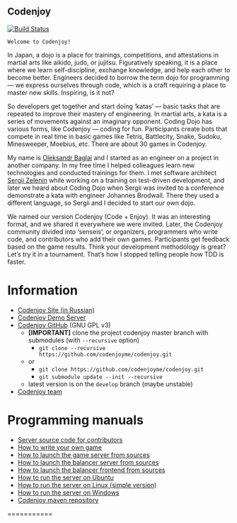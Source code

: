 Codenjoy
-----------
[![Build Status](https://travis-ci.org/codenjoyme/codenjoy.svg?branch=master)](https://travis-ci.org/codenjoyme/codenjoy)

    Welcome to Codenjoy!

In Japan, a dojo is a place for trainings, competitions, and attestations in martial arts like aikido, judo, or jujitsu. Figuratively speaking, it is a place where we learn self-discipline, exchange knowledge, and help each other to become better. Engineers decided to borrow the term dojo for programming — we express ourselves through code, which is a craft requiring a place to master new skills. Inspiring, is it not?

So developers get together and start doing ‘katas’ — basic tasks that are repeated to improve their mastery of engineering. In martial arts, a kata is a series of movements against an imaginary opponent. Coding Dojo has various forms, like Codenjoy — coding for fun. Participants create bots that compete in real time in basic games like Tetris, Battlecity, Snake, Sudoku, Minesweeper, Moebius, etc. There are about 30 games in Codenjoy.

My name is [Oleksandr Baglai](mailto:apofig@gmail.com) and I started as an engineer on a project in another company. In my free time I helped colleagues learn new technologies and conducted trainings for them. I met software architect [Sergii Zelenin](http://szelenin.blogspot.com/) while working on a training on test-driven development, and later we heard about Coding Dojo when Sergii was invited to a conference demonstrate a kata with engineer Johannes Brodwall. There they used a different language, so Sergii and I decided to start our own dojo.

We named our version Codenjoy (Code + Enjoy). It was an interesting format, and we shared it everywhere we were invited. Later, the Codenjoy community divided into ‘senseis’, or organizers, programmers who write code, and contributors who add their own games. Participants get feedback based on the game results. Think your development methodology is great? Let’s try it in a tournament. That’s how I stopped telling people how TDD is faster.

<!--more-->

Information
===========
 * [Codenjoy Site (in Russian)](http://codenjoy.com)
 * [Codenjoy Demo Server](http://codenjoy.com/codenjoy-contest)
 * [Codenjoy GitHub](https://github.com/codenjoyme/codenjoy/) (GNU GPL v3)
   * **[IMPORTANT]** clone the project codenjoy master branch with submodules (with `--recursive` option) 
     * `git clone --recursive https://github.com/codenjoyme/codenjoy.git`
   * or 
     * `git clone https://github.com/codenjoyme/codenjoy.git`
     * `git submodule update --init --recursive`
   * latest version is on the `develop` branch (maybe unstable) 
 * [Codenjoy team](http://codenjoy.com/portal/?page_id=51)

Programming manuals
===============
 * [Server source code for contributors](https://github.com/codenjoyme/codenjoy/tree/master/CodingDojo)
 * [How to write your own game](https://github.com/codenjoyme/codenjoy-game#create-your-own-codenjoy-game)
 * [How to launch the game server from sources](https://github.com/codenjoyme/codenjoy/tree/master/CodingDojo#run-codenjoy-server-from-sources)
 * [How to launch the balancer server from sources](https://github.com/codenjoyme/codenjoy/tree/master/CodingDojo/balancer#run-balancer-from-sources)
 * [How to launch the balancer frontend from sources](https://github.com/codenjoyme/codenjoy/tree/master/CodingDojo/balancer-frontend#available-scripts)
 * [How to run the server on Ubuntu](https://github.com/codenjoyme/codenjoy-portable-linux.git#ubuntu-portable-script)
 * [How to run the server on Linux (simple version)](https://github.com/codenjoyme/codenjoy-portable-linux-lite.git#linux-portable-script-simple-version)
 * [How to run the server on Windows](https://github.com/codenjoyme/codenjoy-portable-windows.git#windows-portable-script)
 * [Codenjoy maven repository](https://github.com/codenjoyme/codenjoy-repo)

===========